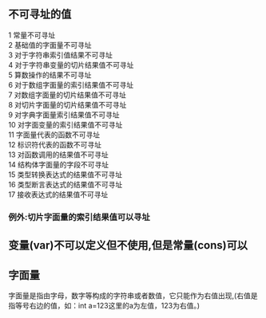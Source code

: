 ## 不可寻址的值
   1 常量不可寻址  
   2 基础值的字面量不可寻址  
   3 对于字符串索引值结果不可寻址  
   4 对于字符串变量的切片结果值不可寻址  
   5 算数操作的结果不可寻址  
   6 对于数组字面量的索引结果值不可寻址  
   7 对数组字面量的切片结果值不可寻址  
   8 对切片字面量的切片结果值不可寻址  
   9 对字典字面量索引结果值不可寻址  
   10 对字面变量的索引结果值不可寻址  
   11 字面量代表的函数不可寻址  
   12 标识符代表的函数不可寻址  
   13 对函数调用的结果值不可寻址  
   14 结构体字面量的字段不可寻址  
   15 类型转换表达式的结果值不可寻址  
   16 类型断言表达式的结果值不可寻址  
   17 接收表达式的结果值不可寻址  
### 例外:切片字面量的索引结果值可以寻址  
## 变量(var)不可以定义但不使用,但是常量(cons)可以
## 字面量
   字面量是指由字母，数字等构成的字符串或者数值，它只能作为右值出现,(右值是指等号右边的值，如：int a=123这里的a为左值，123为右值。)